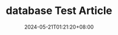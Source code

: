 ---
title: "database Test Article"
description: ""
date: 2024-05-21T01:21:20+08:00
tags: ["blog","new-article","database","zh-tw"]
cascade:
  showEdit: false
  showSummary: false
  hideFeatureImage: false
draft: false
---